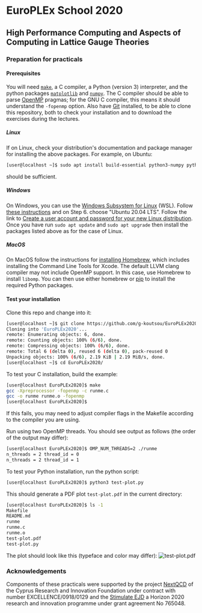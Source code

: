 # EuroPLEx School 2020

## High Performance Computing and Aspects of Computing in Lattice Gauge Theories

### Preparation for practicals

#### Prerequisites 
You will need [`make`](https://www.gnu.org/software/make/), a C compiler, a Python (version 3) interpreter, and the python packages [`matplotlib`](https://matplotlib.org) and [`numpy`](https://matplotlib.org). The C compiler should be able to parse [OpenMP](https://www.openmp.org) pragmas; for the GNU C compiler, this means it should understand the `-fopenmp` option. Also have [Git](https://git-scm.com) installed, to be able to clone this repository, both to check your installation and to download the exercises during the lectures.

##### Linux
If on Linux, check your distribution's documentation and package manager for installing the above packages. For example, on Ubuntu:
```bash
[user@localhost ~]$ sudo apt install build-essential python3-numpy python3-matplotlib git-all
```
should be sufficient.

##### Windows
On Windows, you can use the [Windows Subsystem for Linux](https://docs.microsoft.com/en-us/windows/wsl/about) (WSL). Follow [these instructions](https://docs.microsoft.com/en-us/windows/wsl/install-win10) and on Step 6. choose "Ubuntu 20.04 LTS". Follow the link to [Create a user account and password for your new Linux distribution](https://docs.microsoft.com/en-us/windows/wsl/user-support). Once you have run `sudo apt update` and  `sudo apt upgrade` then install the packages listed above as for the case of Linux.

##### MacOS
On MacOS follow the instructions for [installing Homebrew](https://docs.brew.sh/Installation), which includes installing the Command Line Tools for Xcode. The default LLVM clang compiler may not include OpenMP support. In this case, use Homebrew to install `libomp`. You can then use either homebrew or [pip](https://pip.pypa.io/en/stable/installing/) to install the required Python packages.

#### Test your installation
Clone this repo and change into it:
```bash
[user@localhost ~]$ git clone https://github.com/g-koutsou/EuroPLEx2020
Cloning into 'EuroPLEx2020'...
remote: Enumerating objects: 6, done.
remote: Counting objects: 100% (6/6), done.
remote: Compressing objects: 100% (6/6), done.
remote: Total 6 (delta 0), reused 6 (delta 0), pack-reused 0
Unpacking objects: 100% (6/6), 2.19 KiB | 2.19 MiB/s, done.
[user@localhost ~]$ cd EuroPLEx2020/
```
To test your C installation, build the example:
```bash
[user@localhost EuroPLEx2020]$ make
gcc -Xpreprocessor -fopenmp -c runme.c
gcc -o runme runme.o -fopenmp
[user@localhost EuroPLEx2020]$ 
```
If this fails, you may need to adjust compiler flags in the Makefile according to the compiler you are using.

Run using two OpenMP threads. You should see output as follows (the order of the output may differ):
```bash
[user@localhost EuroPLEx2020]$ OMP_NUM_THREADS=2 ./runme
n_threads = 2 thread_id = 0
n_threads = 2 thread_id = 1
```

To test your Python installation, run the python script:
```bash
[user@localhost EuroPLEx2020]$ python3 test-plot.py
```
This should generate a PDF plot `test-plot.pdf` in the current directory:
```bash
[user@localhost EuroPLEx2020]$ ls -1
Makefile
README.md
runme
runme.c
runme.o
test-plot.pdf
test-plot.py
```
The plot should look like this (typeface and color may differ):
![test-plot.pdf](https://i.imgur.com/glh90x4.png)

### Acknowledgements

Components of these practicals were supported by the project [NextQCD](https://castorc.cyi.ac.cy/projects#NextQCD) of the Cyprus Research and Innovation Foundation under contract with number EXCELLENCE/0918/0129 and the [Stimulate EJD](http://stimulate-ejd.eu) a Horizon 2020 research and innovation programme under grant agreement No 765048.

